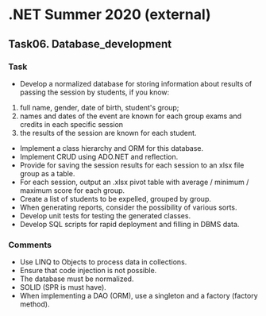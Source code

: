 # .NET Summer 2020 (external)
## Task06. Database_development
### Task
* Develop a normalized database for storing information about results of passing the session by students, if you know:
1. full name, gender, date of birth, student's group;
2. names and dates of the event are known for each group exams and credits in each specific session
3. the results of the session are known for each student.
* Implement a class hierarchy and ORM for this database.
* Implement CRUD using ADO.NET and reflection.
* Provide for saving the session results for each session to an xlsx file group as a table.
* For each session, output an .xlsx pivot table with average / minimum / maximum score for each group.
* Create a list of students to be expelled, grouped by group.
* When generating reports, consider the possibility of various sorts.
* Develop unit tests for testing the generated classes.
* Develop SQL scripts for rapid deployment and filling in DBMS data.
### Comments
*  Use LINQ to Objects to process data in collections.
* Ensure that code injection is not possible.
* The database must be normalized.
* SOLID (SPR is must have).
* When implementing a DAO (ORM), use a singleton and a factory (factory method).
